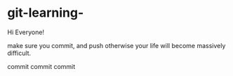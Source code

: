 # git-learning-

Hi Everyone!

make sure you commit, and push otherwise your life will become massively difficult.

commit commit commit
